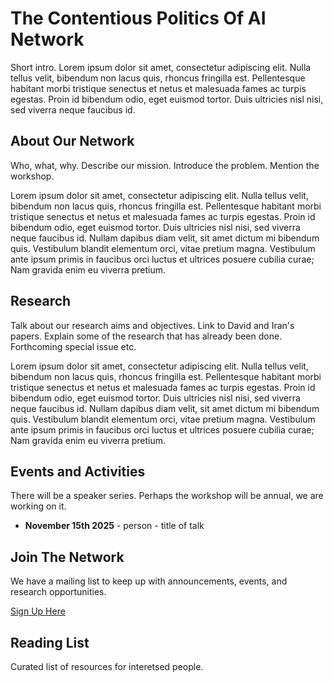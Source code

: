 # The Contentious Politics Of AI Network
Short intro. Lorem ipsum dolor sit amet, consectetur adipiscing elit. Nulla tellus velit, bibendum non lacus quis, rhoncus fringilla est. Pellentesque habitant morbi tristique senectus et netus et malesuada fames ac turpis egestas. Proin id bibendum odio, eget euismod tortor. Duis ultricies nisl nisi, sed viverra neque faucibus id. 

## About Our Network

Who, what, why. Describe our mission. Introduce the problem. Mention the workshop.

Lorem ipsum dolor sit amet, consectetur adipiscing elit. Nulla tellus velit, bibendum non lacus quis, rhoncus fringilla est. Pellentesque habitant morbi tristique senectus et netus et malesuada fames ac turpis egestas. Proin id bibendum odio, eget euismod tortor. Duis ultricies nisl nisi, sed viverra neque faucibus id. Nullam dapibus diam velit, sit amet dictum mi bibendum quis. Vestibulum blandit elementum orci, vitae pretium magna. Vestibulum ante ipsum primis in faucibus orci luctus et ultrices posuere cubilia curae; Nam gravida enim eu viverra pretium.

## Research

Talk about our research aims and objectives. Link to David and Iran's papers. Explain some of the research that has already been done. Forthcoming special issue etc.

Lorem ipsum dolor sit amet, consectetur adipiscing elit. Nulla tellus velit, bibendum non lacus quis, rhoncus fringilla est. Pellentesque habitant morbi tristique senectus et netus et malesuada fames ac turpis egestas. Proin id bibendum odio, eget euismod tortor. Duis ultricies nisl nisi, sed viverra neque faucibus id. Nullam dapibus diam velit, sit amet dictum mi bibendum quis. Vestibulum blandit elementum orci, vitae pretium magna. Vestibulum ante ipsum primis in faucibus orci luctus et ultrices posuere cubilia curae; Nam gravida enim eu viverra pretium.

## Events and Activities

There will be a speaker series. Perhaps the workshop will be annual, we are working on it.

+ **November 15th 2025** - person -  title of talk 

## Join The Network

We have a mailing list to keep up with announcements, events, and research opportunities.

[Sign Up Here](https://forms.office.com/e/t30XZjtpif)

## Reading List

Curated list of resources for interetsed people.
